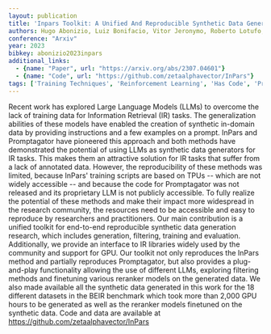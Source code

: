 ```yaml
---
layout: publication
title: 'Inpars Toolkit: A Unified And Reproducible Synthetic Data Generation Pipeline For Neural Information Retrieval'
authors: Hugo Abonizio, Luiz Bonifacio, Vitor Jeronymo, Roberto Lotufo, Jakub Zavrel, Rodrigo Nogueira
conference: "Arxiv"
year: 2023
bibkey: abonizio2023inpars
additional_links:
  - {name: "Paper", url: "https://arxiv.org/abs/2307.04601"}
  - {name: "Code", url: "https://github.com/zetaalphavector/InPars"}
tags: ['Training Techniques', 'Reinforcement Learning', 'Has Code', 'Prompting', 'Applications']
---
```

Recent work has explored Large Language Models (LLMs) to overcome the lack of
training data for Information Retrieval (IR) tasks. The generalization
abilities of these models have enabled the creation of synthetic in-domain data
by providing instructions and a few examples on a prompt. InPars and
Promptagator have pioneered this approach and both methods have demonstrated
the potential of using LLMs as synthetic data generators for IR tasks. This
makes them an attractive solution for IR tasks that suffer from a lack of
annotated data. However, the reproducibility of these methods was limited,
because InPars' training scripts are based on TPUs -- which are not widely
accessible -- and because the code for Promptagator was not released and its
proprietary LLM is not publicly accessible. To fully realize the potential of
these methods and make their impact more widespread in the research community,
the resources need to be accessible and easy to reproduce by researchers and
practitioners. Our main contribution is a unified toolkit for end-to-end
reproducible synthetic data generation research, which includes generation,
filtering, training and evaluation. Additionally, we provide an interface to IR
libraries widely used by the community and support for GPU. Our toolkit not
only reproduces the InPars method and partially reproduces Promptagator, but
also provides a plug-and-play functionality allowing the use of different LLMs,
exploring filtering methods and finetuning various reranker models on the
generated data. We also made available all the synthetic data generated in this
work for the 18 different datasets in the BEIR benchmark which took more than
2,000 GPU hours to be generated as well as the reranker models finetuned on the
synthetic data. Code and data are available at
https://github.com/zetaalphavector/InPars
